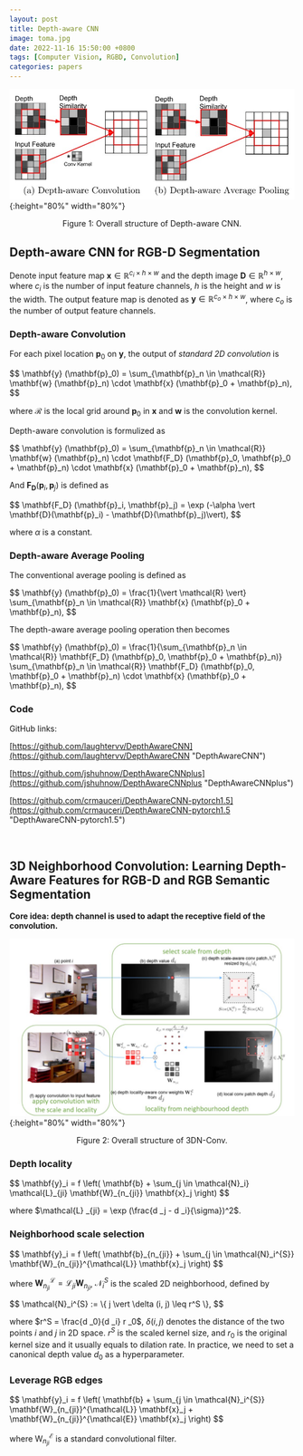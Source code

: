 ```yaml
---
layout: post
title: Depth-aware CNN
image: toma.jpg
date: 2022-11-16 15:50:00 +0800
tags: [Computer Vision, RGBD, Convolution]
categories: papers
---
```


![](https://github.com/Zanue/Zanue.github.io/raw/main/images/blog_img/depth-aware-cnn/depth-aware-cnn-structure.jpg){:height="80%" width="80%"}  
<center style="font-size:14px">Figure 1: Overall structure of Depth-aware CNN.</center> 


## Depth-aware CNN for RGB-D Segmentation
Denote input feature map $\mathbf{x} \in \mathbb{R}^{c _i \times h \times w}$ and the depth image $\mathbf{D} \in \mathbb{R}^{h \times w}$, where $c _i$ is the number of input feature channels, $h$ is the height and $w$ is the width. The output feature map is denoted as $\mathbf{y} \in \mathbb{R}^{c _o \times h \times w}$, where $c _o$ is the number of output feature channels.

### Depth-aware Convolution
For each pixel location $\mathbf{p} _0$ on $\mathbf{y}$, the output of *standard 2D convolution* is

<p>
$$
\mathbf{y} (\mathbf{p}_0) = \sum_{\mathbf{p}_n \in \mathcal{R}} \mathbf{w} (\mathbf{p}_n) \cdot \mathbf{x} (\mathbf{p}_0 + \mathbf{p}_n),
$$
</p>

where $\mathcal{R}$ is the local grid around $\mathbf{p} _0$ in $\mathbf{x}$ and $\mathbf{w}$ is the convolution kernel.

Depth-aware convolution is formulized as

<p>
$$
\mathbf{y} (\mathbf{p}_0) = \sum_{\mathbf{p}_n \in \mathcal{R}} \mathbf{w} (\mathbf{p}_n) \cdot \mathbf{F_D} (\mathbf{p}_0, \mathbf{p}_0 + \mathbf{p}_n) \cdot \mathbf{x} (\mathbf{p}_0 + \mathbf{p}_n),
$$
</p>

And $\mathbf{F _D} (\mathbf{p} _i, \mathbf{p} _j)$ is defined as

<p>
$$
\mathbf{F_D} (\mathbf{p}_i, \mathbf{p}_j) = \exp (-\alpha \vert \mathbf{D}(\mathbf{p}_i) - \mathbf{D}(\mathbf{p}_j)\vert),
$$
</p>

where $\alpha$ is a constant.


### Depth-aware Average Pooling
The conventional average pooling is defined as

<p>
$$
\mathbf{y} (\mathbf{p}_0) = \frac{1}{\vert \mathcal{R} \vert} \sum_{\mathbf{p}_n \in \mathcal{R}} \mathbf{x} (\mathbf{p}_0 + \mathbf{p}_n),
$$
</p>

The depth-aware average pooling operation then becomes

<p>
$$
\mathbf{y} (\mathbf{p}_0) = \frac{1}{\sum_{\mathbf{p}_n \in \mathcal{R}} \mathbf{F_D} (\mathbf{p}_0, \mathbf{p}_0 + \mathbf{p}_n)} \sum_{\mathbf{p}_n \in \mathcal{R}} \mathbf{F_D} (\mathbf{p}_0, \mathbf{p}_0 + \mathbf{p}_n) \cdot \mathbf{x} (\mathbf{p}_0 + \mathbf{p}_n),
$$
</p>


### Code
GitHub links:

[https://github.com/laughtervv/DepthAwareCNN](https://github.com/laughtervv/DepthAwareCNN "DepthAwareCNN")

[https://github.com/jshuhnow/DepthAwareCNNplus](https://github.com/jshuhnow/DepthAwareCNNplus "DepthAwareCNNplus")

[https://github.com/crmauceri/DepthAwareCNN-pytorch1.5](https://github.com/crmauceri/DepthAwareCNN-pytorch1.5 "DepthAwareCNN-pytorch1.5")


<br/>


## 3D Neighborhood Convolution: Learning Depth-Aware Features for RGB-D and RGB Semantic Segmentation

**Core idea: depth channel is used to adapt the receptive field of the convolution.**

![](https://github.com/Zanue/Zanue.github.io/raw/main/images/blog_img/depth-aware-cnn/3dn-conv-structure.jpg){:height="80%" width="80%"}  
<center style="font-size:14px">Figure 2: Overall structure of 3DN-Conv.</center> 


### Depth locality

<p>
$$
\mathbf{y}_i = f \left( \mathbf{b} + \sum_{j \in \mathcal{N}_i} \mathcal{L}_{ji} \mathbf{W}_{n_{ji}} \mathbf{x}_j \right)
$$
</p>

where $\mathcal{L} _{ji} = \exp (\frac{d _j - d _i}{\sigma})^2$.


### Neighborhood scale selection

<p>
$$
\mathbf{y}_i = f \left( \mathbf{b}_{n_{ji}} + \sum_{j \in \mathcal{N}_i^{S}} \mathbf{W}_{n_{ji}}^{\mathcal{L}} \mathbf{x}_j \right)
$$
</p>

where $\mathbf{W} _{n _{ji}}^{\mathcal{L}} = \mathcal{L} _{ji} \mathbf{W} _{n _{ji}}$, $\mathcal{N} _i^{S}$ is the scaled 2D neighborhood, defined by

<p>
$$
\mathcal{N}_i^{S} := \{ j \vert \delta (i, j) \leq r^S \},
$$
</p>

where $r^S = \frac{d _0}{d _i} r _0$, $\delta (i, j)$ denotes the distance of the two points $i$ and $j$ in 2D space. $r^S$ is the scaled kernel size, and $r _0$ is the original kernel size and it usually equals to dilation rate. In practice, we need to set a canonical depth value $d _0$ as a hyperparameter.

### Leverage RGB edges

<p>
$$
\mathbf{y}_i = f \left( \mathbf{b} + \sum_{j \in \mathcal{N}_i^{S}} \mathbf{W}_{n_{ji}}^{\mathcal{L}} \mathbf{x}_j + \mathbf{W}_{n_{ji}}^{\mathcal{E}} \mathbf{x}_j \right)
$$
</p>

where $\mathrm{W} _{n _{ji}}^{\mathcal{E}}$ is a standard convolutional filter.
